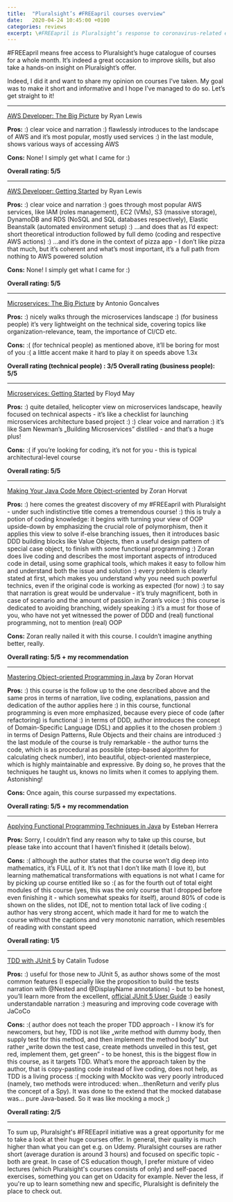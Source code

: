 ```yaml
---
title:  "Pluralsight’s #FREEapril courses overview"
date:   2020-04-24 10:45:00 +0100
categories: reviews
excerpt: \#FREEapril is Pluralsight’s response to coronavirus-related economy lockdown and massive quarantine. I’ve taken the opportunity to watch some courses and review them for you in this post.
---
```


\#FREEapril means free access to Pluralsight’s huge catalogue of courses for a whole month. It’s indeed a great occasion to improve skills, but also take a hands-on insight on Pluralsight’s offer.

Indeed, I did it and want to share my opinion on courses I’ve taken. My goal was to make it short and informative and I hope I’ve managed to do so. Let’s get straight to it!

***

[AWS Developer: The Big Picture](https://app.pluralsight.com/library/courses/aws-developer-big-picture/table-of-contents) by Ryan Lewis

**Pros:**
:) clear voice and narration
:) flawlessly introduces to the landscape of AWS and it’s most popular, mostly used services
:) in the last module, shows various ways of accessing AWS

**Cons:**
None! I simply get what I came for :)

**Overall rating: 5/5**

***

[AWS Developer: Getting Started](https://app.pluralsight.com/library/courses/aws-developer-getting-started/table-of-contents) by Ryan Lewis

**Pros:**
:) clear voice and narration
:) goes through most popular AWS services, like IAM (roles management), EC2 (VMs), S3 (massive storage), DynamoDB and RDS (NoSQL and SQL databases respectively), Elastic Beanstalk (automated environment setup)
:) …and does that as I’d expect: short theoretical introduction followed by full demo (coding and respective AWS actions)
:) …and it’s done in the context of pizza app - I don’t like pizza that much, but it’s coherent and what’s most important, it’s a full path from nothing to AWS powered solution

**Cons:**
None! I simply get what I came for :)

**Overall rating: 5/5**

***

[Microservices: The Big Picture](https://app.pluralsight.com/library/courses/microservices-big-picture/table-of-contents) by Antonio Goncalves

**Pros:**
:) nicely walks through the microservices landscape
:) (for business people) it’s very lightweight on the technical side, covering topics like organization-relevance, team, the importance of CI/CD etc.

**Cons:**
:( (for technical people) as mentioned above, it’ll be boring for most of you
:( a little accent make it hard to play it on speeds above 1.3x

**Overall rating (technical people) : 3/5
Overall rating (business people): 5/5**

***

[Microservices: Getting Started](https://app.pluralsight.com/library/courses/getting-started-microservices/table-of-contents) by Floyd May

**Pros:**
:) quite detailed, helicopter view on microservices landscape, heavily focused on technical aspects - it’s like a checklist for launching microservices architecture based project :)
:) clear voice and narration
:) it’s like Sam Newman’s „Building Microservices” distilled - and that’s a huge plus!

**Cons:**
:( if you’re looking for coding, it’s not for you - this is typical architectural-level course

**Overall rating: 5/5**

***

[Making Your Java Code More Object-oriented](https://app.pluralsight.com/library/courses/object-oriented-java-code/table-of-contents) by Zoran Horvat

**Pros:**
:) here comes the greatest discovery of my #FREEapril with Pluralsight - under such indistinctive title comes a tremendous course!
:) this is truly a potion of coding knowledge: it begins with turning your view of OOP upside-down by emphasizing the crucial role of polymorphism, then it applies this view to solve if-else branching issues, then it introduces basic DDD building blocks like Value Objects, then a useful design pattern of special case object, to finish with some functional programming
:) Zoran does live coding and describes the most important aspects of introduced code in detail, using some graphical tools, which makes it easy to follow him and understand both the issue and solution
:) every problem is clearly stated at first, which makes you understand why you need such powerful technics, even if the original code is working as expected (for now)
:) to say that narration is great would be undervalue - it’s truly magnificent, both in case of scenario and the amount of passion in Zoran’s voice
:) this course is dedicated to avoiding branching, widely speaking
:) it’s a must for those of you, who have not yet witnessed the power of DDD and (real) functional programming, not to mention (real) OOP

**Cons:**
Zoran really nailed it with this course. I couldn’t imagine anything better, really.

**Overall rating: 5/5 + my recommendation**

***

[Mastering Object-oriented Programming in Java](https://app.pluralsight.com/library/courses/object-oriented-programming-java/table-of-contents) by Zoran Horvat

**Pros:**
:) this course is the follow up to the one described above and the same pros in terms of narration, live coding, explanations, passion and dedication of the author applies here
:) in this course, functional programming is even more emphasized, because every piece of code (after refactoring) is functional
:) in terms of DDD, author introduces the concept of Domain-Specific Language (DSL) and applies it to the chosen problem
:) in terms of Design Patterns, Rule Objects and their chains are introduced
:) the last module of the course is truly remarkable - the author turns the code, which is as procedural as possible (step-based algorithm for calculating check number), into beautiful, object-oriented masterpiece, which is highly maintainable and expressive. By doing so, he proves that the techniques he taught us, knows no limits when it comes to applying them. Astonishing!

**Cons:**
Once again, this course surpassed my expectations.

**Overall rating: 5/5 + my recommendation**

***


[Applying Functional Programming Techniques in Java](https://app.pluralsight.com/library/courses/applying-functional-programming-techniques-java/table-of-contents) by Esteban Herrera

**Pros:**
Sorry, I couldn’t find any reason why to take up this course, but please take into account that I haven’t finished it (details below).

**Cons:**
:( although the author states that the course won’t dig deep into mathematics, it’s FULL of it. It’s not that I don’t like math (I love it), but learning mathematical transformations with equations is not what I came for by picking up course entitled like so
:( as for the fourth out of total eight modules of this course (yes, this was the only course that I dropped before even finishing it - which somewhat speaks for itself), around 80% of code is shown on the slides, not IDE, not to mention total lack of live coding
:( author has very strong accent, which made it hard for me to watch the course without the captions and very monotonic narration, which resembles of reading with constant speed

**Overall rating: 1/5**

***

[TDD with JUnit 5](https://app.pluralsight.com/library/courses/tdd-junit5/table-of-contents) by Catalin Tudose

**Pros:**
:) useful for those new to JUnit 5, as author shows some of the most common features (I especially like the proposition to build the tests narration with @Nested and @DisplayName annotations)  - but to be honest, you’ll learn more from the excellent, [official JUnit 5 User Guide](https://junit.org/junit5/docs/current/user-guide/)
:) easily understandable narration
:) measuring and improving code coverage with JaCoCo

**Cons:**
:( author does not teach the proper TDD approach - I know it’s for newcomers, but hey, TDD is not like „write method with dummy body, then supply test for this method, and then implement the method body” but rather „write down the test case, create methods unveiled in this test, get red, implement them, get green” - to be honest, this is the biggest flow in this course, as it targets TDD. What’s more the approach taken by the author, that is copy-pasting code instead of live coding, does not help, as TDD is a living process
:( mocking with Mockito was very poorly introduced (namely, two methods were introduced: when…thenReturn and verify plus the concept of a Spy). It was done to the extend that the mocked database was… pure Java-based. So it was like mocking a mock ;)

**Overall rating: 2/5**

***

To sum up, Pluralsight's \#FREEapril initiative was a great opportunity for me to take a look at their huge courses offer. In general, their quality is much higher than what you can get e.g. on Udemy. Pluralsight courses are rather short (average duration is around 3 hours) and focused on specific topic - both are great. In case of CS education though, I prefer mixture of video lectures (which Pluralsight's courses consists of only) and self-paced exercises, something you can get on Udacity for example. Never the less, if you're up to learn something new and specific, Pluralsight is definitely the place to check out.
